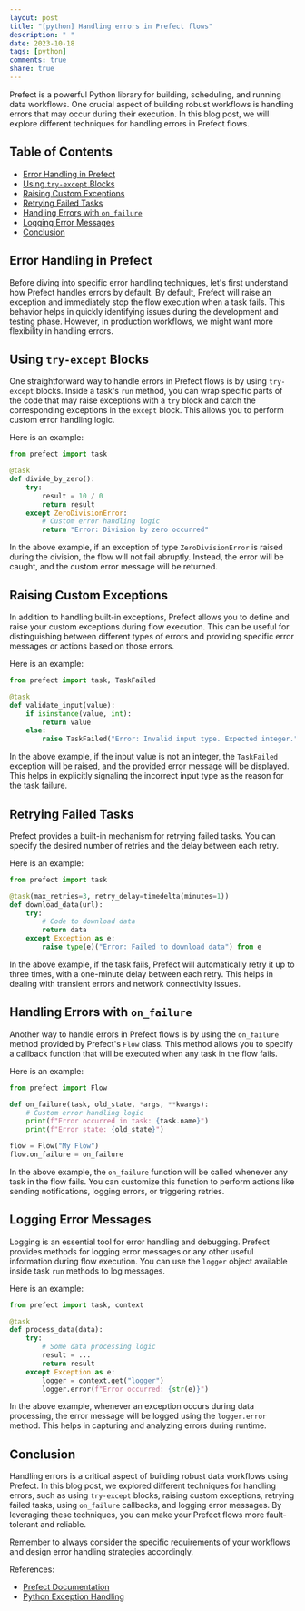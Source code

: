```yaml
---
layout: post
title: "[python] Handling errors in Prefect flows"
description: " "
date: 2023-10-18
tags: [python]
comments: true
share: true
---
```


Prefect is a powerful Python library for building, scheduling, and running data workflows. One crucial aspect of building robust workflows is handling errors that may occur during their execution. In this blog post, we will explore different techniques for handling errors in Prefect flows.

## Table of Contents
- [Error Handling in Prefect](#error-handling-in-prefect)
- [Using `try-except` Blocks](#using-try-except-blocks)
- [Raising Custom Exceptions](#raising-custom-exceptions)
- [Retrying Failed Tasks](#retrying-failed-tasks)
- [Handling Errors with `on_failure`](#handling-errors-with-on_failure)
- [Logging Error Messages](#logging-error-messages)
- [Conclusion](#conclusion)

## Error Handling in Prefect

Before diving into specific error handling techniques, let's first understand how Prefect handles errors by default. By default, Prefect will raise an exception and immediately stop the flow execution when a task fails. This behavior helps in quickly identifying issues during the development and testing phase. However, in production workflows, we might want more flexibility in handling errors.

## Using `try-except` Blocks

One straightforward way to handle errors in Prefect flows is by using `try-except` blocks. Inside a task's `run` method, you can wrap specific parts of the code that may raise exceptions with a `try` block and catch the corresponding exceptions in the `except` block. This allows you to perform custom error handling logic.

Here is an example:

```python
from prefect import task

@task
def divide_by_zero():
    try:
        result = 10 / 0
        return result
    except ZeroDivisionError:
        # Custom error handling logic
        return "Error: Division by zero occurred"
```

In the above example, if an exception of type `ZeroDivisionError` is raised during the division, the flow will not fail abruptly. Instead, the error will be caught, and the custom error message will be returned.

## Raising Custom Exceptions

In addition to handling built-in exceptions, Prefect allows you to define and raise your custom exceptions during flow execution. This can be useful for distinguishing between different types of errors and providing specific error messages or actions based on those errors.

Here is an example:

```python
from prefect import task, TaskFailed

@task
def validate_input(value):
    if isinstance(value, int):
        return value
    else:
        raise TaskFailed("Error: Invalid input type. Expected integer.")
```

In the above example, if the input value is not an integer, the `TaskFailed` exception will be raised, and the provided error message will be displayed. This helps in explicitly signaling the incorrect input type as the reason for the task failure.

## Retrying Failed Tasks

Prefect provides a built-in mechanism for retrying failed tasks. You can specify the desired number of retries and the delay between each retry.

Here is an example:

```python
from prefect import task

@task(max_retries=3, retry_delay=timedelta(minutes=1))
def download_data(url):
    try:
        # Code to download data
        return data
    except Exception as e:
        raise type(e)("Error: Failed to download data") from e
```

In the above example, if the task fails, Prefect will automatically retry it up to three times, with a one-minute delay between each retry. This helps in dealing with transient errors and network connectivity issues.

## Handling Errors with `on_failure`

Another way to handle errors in Prefect flows is by using the `on_failure` method provided by Prefect's `Flow` class. This method allows you to specify a callback function that will be executed when any task in the flow fails.

Here is an example:

```python
from prefect import Flow

def on_failure(task, old_state, *args, **kwargs):
    # Custom error handling logic
    print(f"Error occurred in task: {task.name}")
    print(f"Error state: {old_state}")

flow = Flow("My Flow")
flow.on_failure = on_failure
```

In the above example, the `on_failure` function will be called whenever any task in the flow fails. You can customize this function to perform actions like sending notifications, logging errors, or triggering retries.

## Logging Error Messages

Logging is an essential tool for error handling and debugging. Prefect provides methods for logging error messages or any other useful information during flow execution. You can use the `logger` object available inside task `run` methods to log messages.

Here is an example:

```python
from prefect import task, context

@task
def process_data(data):
    try:
        # Some data processing logic
        result = ...
        return result
    except Exception as e:
        logger = context.get("logger")
        logger.error(f"Error occurred: {str(e)}")
```

In the above example, whenever an exception occurs during data processing, the error message will be logged using the `logger.error` method. This helps in capturing and analyzing errors during runtime.

## Conclusion

Handling errors is a critical aspect of building robust data workflows using Prefect. In this blog post, we explored different techniques for handling errors, such as using `try-except` blocks, raising custom exceptions, retrying failed tasks, using `on_failure` callbacks, and logging error messages. By leveraging these techniques, you can make your Prefect flows more fault-tolerant and reliable.

Remember to always consider the specific requirements of your workflows and design error handling strategies accordingly.

References:
- [Prefect Documentation](https://docs.prefect.io/)
- [Python Exception Handling](https://docs.python.org/3/tutorial/errors.html)